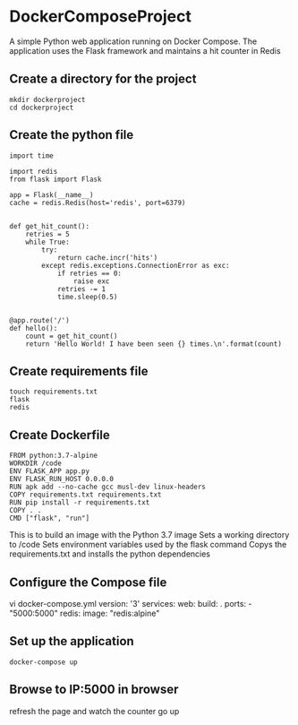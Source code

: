 # DockerComposeProject
A simple Python web application running on Docker Compose. The application uses the Flask framework and maintains a hit counter in Redis
## Create a directory for the project
    mkdir dockerproject
    cd dockerproject
## Create the python file
    import time

    import redis
    from flask import Flask

    app = Flask(__name__)
    cache = redis.Redis(host='redis', port=6379)


    def get_hit_count():
        retries = 5
        while True:
            try:
                return cache.incr('hits')
            except redis.exceptions.ConnectionError as exc:
                if retries == 0:
                    raise exc
                retries -= 1
                time.sleep(0.5)


    @app.route('/')
    def hello():
        count = get_hit_count()
        return 'Hello World! I have been seen {} times.\n'.format(count)
## Create requirements file
    touch requirements.txt
    flask 
    redis
## Create Dockerfile
    FROM python:3.7-alpine
    WORKDIR /code
    ENV FLASK_APP app.py
    ENV FLASK_RUN_HOST 0.0.0.0
    RUN apk add --no-cache gcc musl-dev linux-headers
    COPY requirements.txt requirements.txt
    RUN pip install -r requirements.txt
    COPY . .
    CMD ["flask", "run"]
This is to build an image with the Python 3.7 image
Sets a working directory to /code
Sets environment variables used by the flask command
Copys the requirements.txt and installs the python dependencies

## Configure the Compose file
vi docker-compose.yml
    version: '3'
    services:
      web:
        build: .
        ports:
          - "5000:5000"
      redis:
        image: "redis:alpine"

## Set up the application
    docker-compose up

## Browse to IP:5000 in browser
refresh the page and watch the counter go up 
